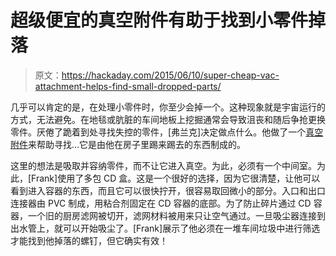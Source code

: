 # 超级便宜的真空附件有助于找到小零件掉落

> 原文：<https://hackaday.com/2015/06/10/super-cheap-vac-attachment-helps-find-small-dropped-parts/>

几乎可以肯定的是，在处理小零件时，你至少会掉一个。这种现象就是宇宙运行的方式，无法避免。在地毯或肮脏的车间地板上挖掘通常会导致沮丧和随后争抢更换零件。厌倦了跪着到处寻找失控的零件，[弗兰克]决定做点什么。他做了一个[真空附件](http://www.frets.com/HomeShopTech/ForFun/ScrewFinder/screwfinder.html)来帮助寻找…它是由他在房子里踢来踢去的东西制成的。

这里的想法是吸取并容纳零件，而不让它进入真空。为此，必须有一个中间室。为此，[Frank]使用了多包 CD 盒。这是一个很好的选择，因为它很清楚，让他可以看到进入容器的东西，而且它可以很快拧开，很容易取回微小的部分。入口和出口连接器由 PVC 制成，用粘合剂固定在 CD 容器的底部。为了防止碎片通过 CD 容器，一个旧的厨房滤网被切开，滤网材料被用来只让空气通过。一旦吸尘器连接到出水管上，就可以开始吸尘了。[Frank]展示了他必须在一堆车间垃圾中进行筛选才能找到他掉落的螺钉，但它确实有效！